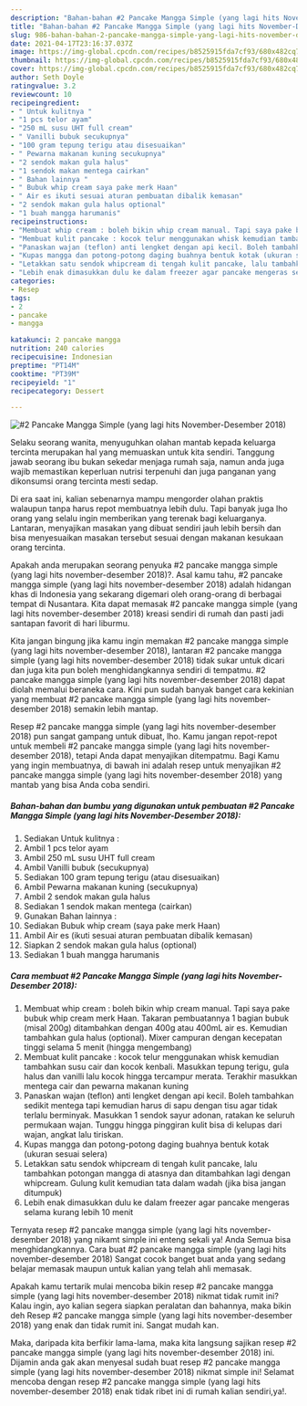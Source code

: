 ```yaml
---
description: "Bahan-bahan #2 Pancake Mangga Simple (yang lagi hits November-Desember 2018) yang lezat Untuk Jualan"
title: "Bahan-bahan #2 Pancake Mangga Simple (yang lagi hits November-Desember 2018) yang lezat Untuk Jualan"
slug: 986-bahan-bahan-2-pancake-mangga-simple-yang-lagi-hits-november-desember-2018-yang-lezat-untuk-jualan
date: 2021-04-17T23:16:37.037Z
image: https://img-global.cpcdn.com/recipes/b8525915fda7cf93/680x482cq70/2-pancake-mangga-simple-yang-lagi-hits-november-desember-2018-foto-resep-utama.jpg
thumbnail: https://img-global.cpcdn.com/recipes/b8525915fda7cf93/680x482cq70/2-pancake-mangga-simple-yang-lagi-hits-november-desember-2018-foto-resep-utama.jpg
cover: https://img-global.cpcdn.com/recipes/b8525915fda7cf93/680x482cq70/2-pancake-mangga-simple-yang-lagi-hits-november-desember-2018-foto-resep-utama.jpg
author: Seth Doyle
ratingvalue: 3.2
reviewcount: 10
recipeingredient:
- " Untuk kulitnya "
- "1 pcs telor ayam"
- "250 mL susu UHT full cream"
- " Vanilli bubuk secukupnya"
- "100 gram tepung terigu atau disesuaikan"
- " Pewarna makanan kuning secukupnya"
- "2 sendok makan gula halus"
- "1 sendok makan mentega cairkan"
- " Bahan lainnya "
- " Bubuk whip cream saya pake merk Haan"
- " Air es ikuti sesuai aturan pembuatan dibalik kemasan"
- "2 sendok makan gula halus optional"
- "1 buah mangga harumanis"
recipeinstructions:
- "Membuat whip cream : boleh bikin whip cream manual. Tapi saya pake bubuk whip cream merk Haan. Takaran pembuatannya 1 bagian bubuk (misal 200g) ditambahkan dengan 400g atau 400mL air es. Kemudian tambahkan gula halus (optional). Mixer campuran dengan kecepatan tinggi selama 5 menit (hingga mengembang)"
- "Membuat kulit pancake : kocok telur menggunakan whisk kemudian tambahkan susu cair dan kocok kenbali. Masukkan tepung terigu, gula halus dan vanilli lalu kocok hingga tercampur merata. Terakhir masukkan mentega cair dan pewarna makanan kuning"
- "Panaskan wajan (teflon) anti lengket dengan api kecil. Boleh tambahkan sedikit mentega tapi kemudian harus di sapu dengan tisu agar tidak terlalu berminyak. Masukkan 1 sendok sayur adonan, ratakan ke seluruh permukaan wajan. Tunggu hingga pinggiran kulit bisa di kelupas dari wajan, angkat lalu tiriskan."
- "Kupas mangga dan potong-potong daging buahnya bentuk kotak (ukuran sesuai selera)"
- "Letakkan satu sendok whipcream di tengah kulit pancake, lalu tambahkan potongan mangga di atasnya dan ditambahkan lagi dengan whipcream. Gulung kulit kemudian tata dalam wadah (jika bisa jangan ditumpuk)"
- "Lebih enak dimasukkan dulu ke dalam freezer agar pancake mengeras selama kurang lebih 10 menit"
categories:
- Resep
tags:
- 2
- pancake
- mangga

katakunci: 2 pancake mangga 
nutrition: 240 calories
recipecuisine: Indonesian
preptime: "PT14M"
cooktime: "PT39M"
recipeyield: "1"
recipecategory: Dessert

---
```



![#2 Pancake Mangga Simple (yang lagi hits November-Desember 2018)](https://img-global.cpcdn.com/recipes/b8525915fda7cf93/680x482cq70/2-pancake-mangga-simple-yang-lagi-hits-november-desember-2018-foto-resep-utama.jpg)

Selaku seorang wanita, menyuguhkan olahan mantab kepada keluarga tercinta merupakan hal yang memuaskan untuk kita sendiri. Tanggung jawab seorang ibu bukan sekedar menjaga rumah saja, namun anda juga wajib memastikan keperluan nutrisi terpenuhi dan juga panganan yang dikonsumsi orang tercinta mesti sedap.

Di era  saat ini, kalian sebenarnya mampu mengorder olahan praktis walaupun tanpa harus repot membuatnya lebih dulu. Tapi banyak juga lho orang yang selalu ingin memberikan yang terenak bagi keluarganya. Lantaran, menyajikan masakan yang dibuat sendiri jauh lebih bersih dan bisa menyesuaikan masakan tersebut sesuai dengan makanan kesukaan orang tercinta. 



Apakah anda merupakan seorang penyuka #2 pancake mangga simple (yang lagi hits november-desember 2018)?. Asal kamu tahu, #2 pancake mangga simple (yang lagi hits november-desember 2018) adalah hidangan khas di Indonesia yang sekarang digemari oleh orang-orang di berbagai tempat di Nusantara. Kita dapat memasak #2 pancake mangga simple (yang lagi hits november-desember 2018) kreasi sendiri di rumah dan pasti jadi santapan favorit di hari liburmu.

Kita jangan bingung jika kamu ingin memakan #2 pancake mangga simple (yang lagi hits november-desember 2018), lantaran #2 pancake mangga simple (yang lagi hits november-desember 2018) tidak sukar untuk dicari dan juga kita pun boleh menghidangkannya sendiri di tempatmu. #2 pancake mangga simple (yang lagi hits november-desember 2018) dapat diolah memalui beraneka cara. Kini pun sudah banyak banget cara kekinian yang membuat #2 pancake mangga simple (yang lagi hits november-desember 2018) semakin lebih mantap.

Resep #2 pancake mangga simple (yang lagi hits november-desember 2018) pun sangat gampang untuk dibuat, lho. Kamu jangan repot-repot untuk membeli #2 pancake mangga simple (yang lagi hits november-desember 2018), tetapi Anda dapat menyajikan ditempatmu. Bagi Kamu yang ingin membuatnya, di bawah ini adalah resep untuk menyajikan #2 pancake mangga simple (yang lagi hits november-desember 2018) yang mantab yang bisa Anda coba sendiri.

<!--inarticleads1-->

##### Bahan-bahan dan bumbu yang digunakan untuk pembuatan #2 Pancake Mangga Simple (yang lagi hits November-Desember 2018):

1. Sediakan  Untuk kulitnya :
1. Ambil 1 pcs telor ayam
1. Ambil 250 mL susu UHT full cream
1. Ambil  Vanilli bubuk (secukupnya)
1. Sediakan 100 gram tepung terigu (atau disesuaikan)
1. Ambil  Pewarna makanan kuning (secukupnya)
1. Ambil 2 sendok makan gula halus
1. Sediakan 1 sendok makan mentega (cairkan)
1. Gunakan  Bahan lainnya :
1. Sediakan  Bubuk whip cream (saya pake merk Haan)
1. Ambil  Air es (ikuti sesuai aturan pembuatan dibalik kemasan)
1. Siapkan 2 sendok makan gula halus (optional)
1. Sediakan 1 buah mangga harumanis




<!--inarticleads2-->

##### Cara membuat #2 Pancake Mangga Simple (yang lagi hits November-Desember 2018):

1. Membuat whip cream : boleh bikin whip cream manual. Tapi saya pake bubuk whip cream merk Haan. Takaran pembuatannya 1 bagian bubuk (misal 200g) ditambahkan dengan 400g atau 400mL air es. Kemudian tambahkan gula halus (optional). Mixer campuran dengan kecepatan tinggi selama 5 menit (hingga mengembang)
1. Membuat kulit pancake : kocok telur menggunakan whisk kemudian tambahkan susu cair dan kocok kenbali. Masukkan tepung terigu, gula halus dan vanilli lalu kocok hingga tercampur merata. Terakhir masukkan mentega cair dan pewarna makanan kuning
1. Panaskan wajan (teflon) anti lengket dengan api kecil. Boleh tambahkan sedikit mentega tapi kemudian harus di sapu dengan tisu agar tidak terlalu berminyak. Masukkan 1 sendok sayur adonan, ratakan ke seluruh permukaan wajan. Tunggu hingga pinggiran kulit bisa di kelupas dari wajan, angkat lalu tiriskan.
1. Kupas mangga dan potong-potong daging buahnya bentuk kotak (ukuran sesuai selera)
1. Letakkan satu sendok whipcream di tengah kulit pancake, lalu tambahkan potongan mangga di atasnya dan ditambahkan lagi dengan whipcream. Gulung kulit kemudian tata dalam wadah (jika bisa jangan ditumpuk)
1. Lebih enak dimasukkan dulu ke dalam freezer agar pancake mengeras selama kurang lebih 10 menit




Ternyata resep #2 pancake mangga simple (yang lagi hits november-desember 2018) yang nikamt simple ini enteng sekali ya! Anda Semua bisa menghidangkannya. Cara buat #2 pancake mangga simple (yang lagi hits november-desember 2018) Sangat cocok banget buat anda yang sedang belajar memasak maupun untuk kalian yang telah ahli memasak.

Apakah kamu tertarik mulai mencoba bikin resep #2 pancake mangga simple (yang lagi hits november-desember 2018) nikmat tidak rumit ini? Kalau ingin, ayo kalian segera siapkan peralatan dan bahannya, maka bikin deh Resep #2 pancake mangga simple (yang lagi hits november-desember 2018) yang enak dan tidak rumit ini. Sangat mudah kan. 

Maka, daripada kita berfikir lama-lama, maka kita langsung sajikan resep #2 pancake mangga simple (yang lagi hits november-desember 2018) ini. Dijamin anda gak akan menyesal sudah buat resep #2 pancake mangga simple (yang lagi hits november-desember 2018) nikmat simple ini! Selamat mencoba dengan resep #2 pancake mangga simple (yang lagi hits november-desember 2018) enak tidak ribet ini di rumah kalian sendiri,ya!.

